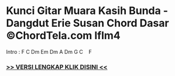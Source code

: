 
 # Kunci Gitar Muara Kasih Bunda - Dangdut Erie Susan Chord Dasar ©ChordTela.com lflm4


Intro : F C Dm Em Dm A Dm G C    F

###  <a href="https://shortlighzx.web.app?sq=Kunci Gitar Muara Kasih Bunda - Dangdut Erie Susan Chord Dasar ©ChordTela.com"> >> VERSI LENGKAP KLIK DISINI << </a>

